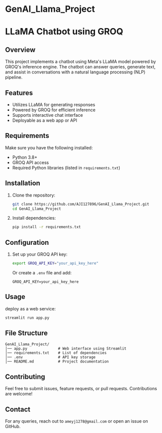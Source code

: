 # GenAI_Llama_Project
# LLaMA Chatbot using GROQ

## Overview
This project implements a chatbot using Meta's LLaMA model powered by GROQ's inference engine. The chatbot can answer queries, generate text, and assist in conversations with a natural language processing (NLP) pipeline.

## Features
- Utilizes LLaMA for generating responses
- Powered by GROQ for efficient inference
- Supports interactive chat interface
- Deployable as a web app or API

## Requirements
Make sure you have the following installed:
- Python 3.8+
- GROQ API access
- Required Python libraries (listed in `requirements.txt`)

## Installation
1. Clone the repository:
   ```sh
   git clone https://github.com/AJI127896/GenAI_Llama_Project.git
   cd GenAI_Llama_Project
   ```
2. Install dependencies:
   ```sh
   pip install -r requirements.txt
   ```

## Configuration
1. Set up your GROQ API key:
   ```sh
   export GROQ_API_KEY="your_api_key_here"
   ```
   Or create a `.env` file and add:
   ```env
   GROQ_API_KEY=your_api_key_here
   ```

## Usage
deploy as a web service:
```sh
streamlit run app.py
```

## File Structure
```
GenAI_Llama_Project/
│── app.py              # Web interface using Streamlit
│── requirements.txt    # List of dependencies
│── .env                # API key storage
│── README.md           # Project documentation
```

## Contributing
Feel free to submit issues, feature requests, or pull requests. Contributions are welcome!

## Contact
For any queries, reach out to `ameyj1278@gmail.com` or open an issue on GitHub.


